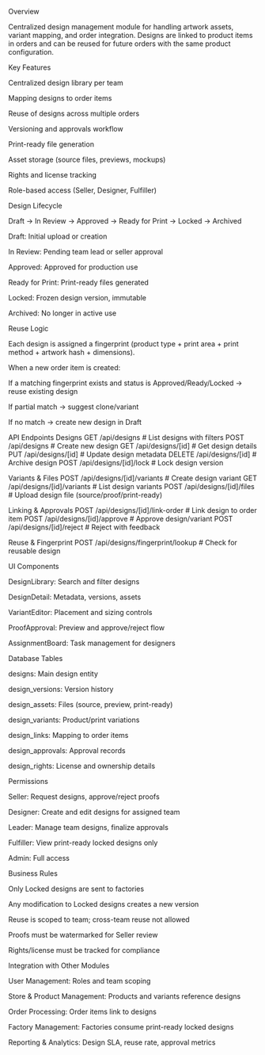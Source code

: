 Overview

Centralized design management module for handling artwork assets, variant mapping, and order integration.
Designs are linked to product items in orders and can be reused for future orders with the same product configuration.

Key Features

Centralized design library per team

Mapping designs to order items

Reuse of designs across multiple orders

Versioning and approvals workflow

Print-ready file generation

Asset storage (source files, previews, mockups)

Rights and license tracking

Role-based access (Seller, Designer, Fulfiller)

Design Lifecycle

Draft → In Review → Approved → Ready for Print → Locked → Archived

Draft: Initial upload or creation

In Review: Pending team lead or seller approval

Approved: Approved for production use

Ready for Print: Print-ready files generated

Locked: Frozen design version, immutable

Archived: No longer in active use

Reuse Logic

Each design is assigned a fingerprint (product type + print area + print method + artwork hash + dimensions).

When a new order item is created:

If a matching fingerprint exists and status is Approved/Ready/Locked → reuse existing design

If partial match → suggest clone/variant

If no match → create new design in Draft

API Endpoints
Designs
GET    /api/designs                     # List designs with filters
POST   /api/designs                     # Create new design
GET    /api/designs/[id]                # Get design details
PUT    /api/designs/[id]                # Update design metadata
DELETE /api/designs/[id]                # Archive design
POST   /api/designs/[id]/lock           # Lock design version

Variants & Files
POST   /api/designs/[id]/variants       # Create design variant
GET    /api/designs/[id]/variants       # List design variants
POST   /api/designs/[id]/files          # Upload design file (source/proof/print-ready)

Linking & Approvals
POST   /api/designs/[id]/link-order     # Link design to order item
POST   /api/designs/[id]/approve        # Approve design/variant
POST   /api/designs/[id]/reject         # Reject with feedback

Reuse & Fingerprint
POST   /api/designs/fingerprint/lookup  # Check for reusable design

UI Components

DesignLibrary: Search and filter designs

DesignDetail: Metadata, versions, assets

VariantEditor: Placement and sizing controls

ProofApproval: Preview and approve/reject flow

AssignmentBoard: Task management for designers

Database Tables

designs: Main design entity

design_versions: Version history

design_assets: Files (source, preview, print-ready)

design_variants: Product/print variations

design_links: Mapping to order items

design_approvals: Approval records

design_rights: License and ownership details

Permissions

Seller: Request designs, approve/reject proofs

Designer: Create and edit designs for assigned team

Leader: Manage team designs, finalize approvals

Fulfiller: View print-ready locked designs only

Admin: Full access

Business Rules

Only Locked designs are sent to factories

Any modification to Locked designs creates a new version

Reuse is scoped to team; cross-team reuse not allowed

Proofs must be watermarked for Seller review

Rights/license must be tracked for compliance

Integration with Other Modules

User Management: Roles and team scoping

Store & Product Management: Products and variants reference designs

Order Processing: Order items link to designs

Factory Management: Factories consume print-ready locked designs

Reporting & Analytics: Design SLA, reuse rate, approval metrics